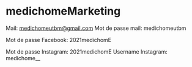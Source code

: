 # medichomeMarketing

Mail: medichomeutbm@gmail.com
Mot de passe mail: medichomeutbm

Mot de passe Facebook: 2021medichomE


Mot de passe Instagram: 2021medichomE
Username Instagram: medichome__